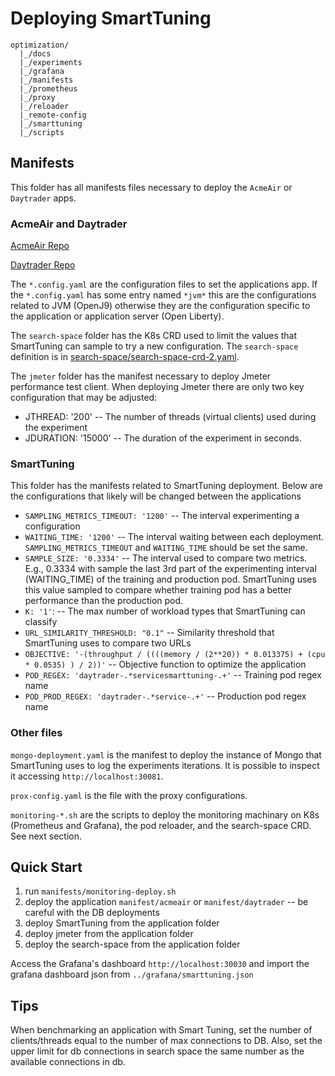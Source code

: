 # Deploying SmartTuning

```
optimization/
  |_/docs
  |_/experiments
  |_/grafana
  |_/manifests
  |_/prometheus
  |_/proxy
  |_/reloader
  |_remote-config
  |_/smarttuning
  |_/scripts

```

## Manifests

This folder has all manifests files necessary to deploy the `AcmeAir` or
`Daytrader` apps.

### AcmeAir and Daytrader

[AcmeAir Repo](https://github.com/blueperf/acmeair-mainservice-java)


[Daytrader Repo](https://github.com/OpenLiberty/sample.daytrader8)

The `*.config.yaml` are the configuration files to set the applications app. If
the `*.config.yaml` has some entry named `*jvm*` this are the configurations
related to JVM (OpenJ9) otherwise they are the configuration specific to the application
or application server (Open Liberty).

The `search-space` folder has the K8s CRD used to limit the values that
SmartTuning can sample to try a new configuration. The `search-space` definition
is in [search-space/search-space-crd-2.yaml](../search-space/).

The `jmeter` folder has the manifest necessary to deploy Jmeter performance test
client. When deploying Jmeter there are only two key configuration that may be
adjusted:

* JTHREAD: '200' -- The number of threads (virtual clients) used during the
  experiment
* JDURATION: '15000' -- The duration of the experiment in seconds.

### SmartTuning

This folder has the manifests related to SmartTuning deployment. Below are the
configurations that likely will be changed between the applications

* `SAMPLING_METRICS_TIMEOUT: '1200'` -- The interval experimenting a configuration
* `WAITING_TIME: '1200'` -- The interval waiting between each deployment.
  `SAMPLING_METRICS_TIMEOUT` and `WAITING_TIME` should be set the same.
* `SAMPLE_SIZE: '0.3334'` -- The interval used to compare two metrics. E.g.,
  0.3334 with sample the last 3rd part of the experimenting interval
  (WAITING_TIME) of the training and production pod. SmartTuning uses this value
  sampled to compare whether training pod has a better performance than the
  production pod.
* `K: '1'`: -- The max number of workload types that SmartTuning can classify
* `URL_SIMILARITY_THRESHOLD: "0.1"` -- Similarity threshold that SmartTuning uses
  to compare two URLs
* `OBJECTIVE: '-(throughput / ((((memory / (2**20)) * 0.013375) + (cpu * 0.0535) ) / 2))'` -- Objective function to optimize the application
* `POD_REGEX: 'daytrader-.*servicesmarttuning-.+'` -- Training pod regex name
* `POD_PROD_REGEX: 'daytrader-.*service-.+'` -- Production pod regex name

### Other files

`mongo-deployment.yaml` is the manifest to deploy the instance of Mongo that
SmartTuning uses to log the experiments iterations. It is possible to inspect
it accessing `http://localhost:30081`.

`prox-config.yaml` is the file with the proxy configurations.

`monitoring-*.sh` are the scripts to deploy the monitoring machinary on K8s
(Prometheus and Grafana), the pod reloader, and the search-space CRD. See next section.

## Quick Start

1. run `manifests/monitoring-deploy.sh`
2. deploy the application `manifest/acmeair` or `manifest/daytrader` -- be
   careful with the DB deployments
3. deploy SmartTuning from the application folder
4. deploy jmeter from the application folder
5. deploy the search-space from the application folder

Access the Grafana's dashboard `http://localhost:30030` and import the grafana
dashboard json from `../grafana/smarttuning.json`

## Tips
When benchmarking an application with Smart Tuning, set the number of
clients/threads equal to the number of max connections to DB. Also, set the
upper limit for db connections in search space the same number as the available
connections in db.
